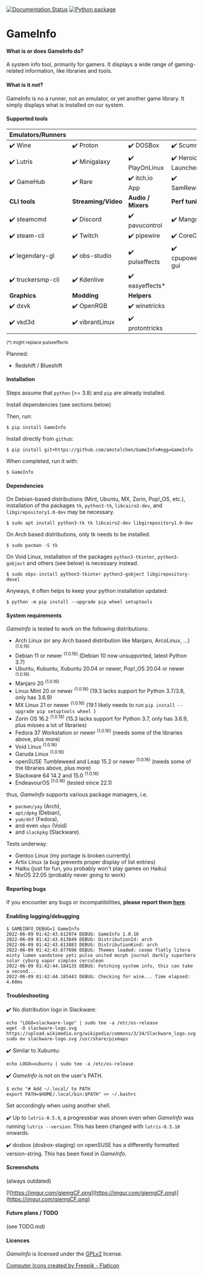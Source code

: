 [![Documentation Status](https://readthedocs.org/projects/gameinfo/badge/?version=latest)](https://gameinfo.readthedocs.io/en/latest/?badge=latest) [![Python package](https://github.com/amstelchen/GameInfo/actions/workflows/python-package-no-pytest.yml/badge.svg)](https://github.com/amstelchen/GameInfo/actions/workflows/python-package-no-pytest.yml)

<h1>GameInfo</h1>

#### What is or does GameInfo do?

A system info tool, primarily for gamers. It displays a wide range of gaming-related information, like libraries and tools.

#### What is it *not*?

GameInfo is no a runner, not an emulator, or yet another game library. It simply displays what is installed on our system.

#### Supported tools

|__Emulators/Runners__||||
|-|-|-|-|
|:heavy_check_mark: Wine  |:heavy_check_mark: Proton  |:heavy_check_mark: DOSBox  |:heavy_check_mark: ScummVM  |
|:heavy_check_mark: Lutris  |:heavy_check_mark: Minigalaxy  |:heavy_check_mark: PlayOnLinux  |:heavy_check_mark: Heroic Launcher  |
|:heavy_check_mark: GameHub |:heavy_check_mark: Rare |:heavy_check_mark: itch&#46;io App |:heavy_check_mark: SamRewritten  
|__CLI tools__|__Streaming/Video__|__Audio / Mixers__|__Perf tuning__|
|:heavy_check_mark: steamcmd  |:heavy_check_mark: Discord |:heavy_check_mark: pavucontrol  |:heavy_check_mark: MangoHud  |
|:heavy_check_mark: steam-cli  |:heavy_check_mark: Twitch |:heavy_check_mark: pipewire  |:heavy_check_mark: CoreCtrl  |
|:heavy_check_mark: legendary-gl |:heavy_check_mark: obs-studio |:heavy_check_mark: pulseffects  |:heavy_check_mark: cpupower-gui |
|:heavy_check_mark: truckersmp-cli  |:heavy_check_mark: Kdenlive |:heavy_check_mark: easyeffects*
|__Graphics__|__Modding__|__Helpers__
|:heavy_check_mark: dxvk  |:heavy_check_mark: OpenRGB  |:heavy_check_mark: winetricks
|:heavy_check_mark: vkd3d  |:heavy_check_mark:  vibrantLinux |:heavy_check_mark: protontricks

<sub>(*) might replace pulseeffects</sub>

Planned:

- Redshift / Blueshift

#### Installation

Steps assume that `python` (>= 3.8) and `pip` are already installed.

Install dependencies (see sections below)

Then, run:

    $ pip install GameInfo

Install directly from ``github``:


    $ pip install git+https://github.com/amstelchen/GameInfo#egg=GameInfo

When completed, run it with:

    $ GameInfo

#### Dependencies

On Debian-based distributions (Mint, Ubuntu, MX, Zorin, Pop!_OS, etc.), installation of the packages `tk`, `python3-tk`, `libcairo2-dev`, and `libgirepository1.0-dev` may be necessary.

    $ sudo apt install python3-tk tk libcairo2-dev libgirepository1.0-dev

On Arch based distributions, only tk needs to be installed.

    $ sudo pacman -S tk

On Void Linux, installation of the packages `python3-tkinter`, `python3-gobject` and others (see below) is necessary instead.

    $ sudo xbps-install python3-tkinter python3-gobject libgirepository-devel

Anyways, it often helps to keep your python installation updated:

    $ python -m pip install --upgrade pip wheel setuptools

#### System requirements

*GameInfo* is tested to work on the following distributions:

- Arch Linux (or any Arch based distribution like Manjaro, ArcoLinux, ...) <sup>(1.0.16)</sup>
- Debian 11 or newer <sup>(1.0.16)</sup> (Debian 10 now unsupported, latest Python 3.7)
- Ubuntu, Kubuntu, Xubuntu 20.04 or newer, Pop!_OS 20.04 or newer <sup>(1.0.16)</sup>
- Manjaro 20 <sup>(1.0.16)</sup>
- Linux Mint 20 or newer <sup>(1.0.16)</sup> (19.3 lacks support for Python 3.7/3.8, only has 3.6.9)
- MX Linux 21 or newer <sup>(1.0.16)</sup> (19.1 likely needs to run `pip install --upgrade pip setuptools wheel `)
- Zorin OS 16.2 <sup>(1.0.16)</sup> (15.3 lacks support for Python 3.7, only has 3.6.9, plus misses a lot of libraries)
- Fedora 37 Workstation or newer <sup>(1.0.16)</sup> (needs some of the libraries above, plus more)
- Void Linux <sup>(1.0.16)</sup>
- Garuda Linux <sup>(1.0.16)</sup>
- openSUSE Tumbleweed and Leap 15.2 or newer <sup>(1.0.16)</sup> (needs some of the libraries above, plus more)
- Slackware 64 14.2 and 15.0 <sup>(1.0.16)</sup>
- EndeavourOS <sup>(1.0.16)</sup> (tested since 22.1)

thus, *GameInfo*  supports various package managers, i.e.
- `pacman/yay` (Arch),
- `apt/dpkg` (Debian), 
- `yum/dnf` (Fedora),
- and even `xbps` (Void)
- and `slackpkg` (Slackware).
  
Tests underway:

- Gentoo Linux (my portage is broken currently)
- Artix Linux (a bug prevents proper display of list entries)
- Haiku (just for fun, you probably won't play games on Haiku)
- NixOS 22.05 (probably never going to work)

#### Reporting bugs

If you encounter any bugs or incompatibilities, __please report them [here](https://github.com/amstelchen/GameInfo/issues/new)__.


#### Enabling logging/debugging

```
$ GAMEINFO_DEBUG=1 GameInfo
2022-06-09 01:42:43.612974 DEBUG: GameInfo 1.0.16
2022-06-09 01:42:43.613849 DEBUG: DistributionId: arch
2022-06-09 01:42:43.613883 DEBUG: DistributionKind: arch
2022-06-09 01:42:43.677696 DEBUG: Themes loaded: cosmo flatly litera minty lumen sandstone yeti pulse united morph journal darkly superhero solar cyborg vapor simplex cerculean 
2022-06-09 01:42:44.184135 DEBUG: Fetching system info, this can take a second...
2022-06-09 01:42:44.185443 DEBUG: Checking for wine... Time elapsed: 4.60ms
```

#### Troubleshooting

:heavy_check_mark: No distribution logo in Slackware:

```
echo "LOGO=slackware-logo" | sudo tee -a /etc/os-release
wget -O slackware-logo.svg https://upload.wikimedia.org/wikipedia/commons/3/34/Slackware_logo.svg
sudo mv slackware-logo.svg /usr/share/pixmaps
```
:heavy_check_mark: Similar to Xubuntu:
```
echo LOGO=xubuntu | sudo tee -a /etc/os-release
```

:heavy_check_mark: *GameInfo* is not on the user's PATH.

```
$ echo "# Add ~/.local/ to PATH
export PATH=$HOME/.local/bin:$PATH" >> ~/.bashrc
```
Set accordingly when using another shell.

:heavy_check_mark: Up to `lutris-0.5.9`, a progressbar was shown even when *GameInfo* was running `lutris --version`: This has been changed with `lutris-0.5.10` onwards. 

:heavy_check_mark: dosbox (dosbox-staging) on openSUSE has a differently formatted version-string. This has been fixed in *GameInfo*.

#### Screenshots

(always outdated)

[![https://imgur.com/giemgCF.png](https://imgur.com/giemgCF.png)](https://imgur.com/giemgCF.png)

#### Future plans / TODO

(see TODO.md)

#### Licences

*GameInfo* is licensed under the [GPLv2](LICENSE) license.

<a href="https://www.flaticon.com/de/kostenlose-icons/computer" title="computer Icons">Computer Icons created by Freepik - Flaticon</a>
